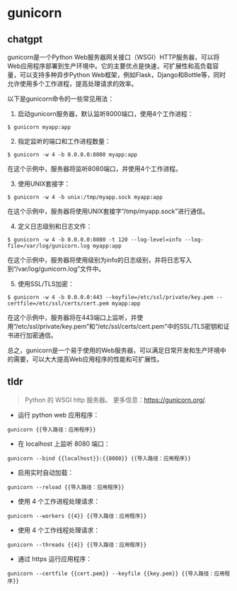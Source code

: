 # gunicorn 
## chatgpt 
gunicorn是一个Python Web服务器网关接口（WSGI）HTTP服务器，可以将Web应用程序部署到生产环境中。它的主要优点是快速，可扩展性和高负载容量，可以支持多种异步Python Web框架，例如Flask，Django和Bottle等，同时允许使用多个工作进程，提高处理请求的效率。

以下是gunicorn命令的一些常见用法：

1. 启动gunicorn服务器，默认监听8000端口，使用4个工作进程：
```
$ gunicorn myapp:app
```

2. 指定监听的端口和工作进程数量：
```
$ gunicorn -w 4 -b 0.0.0.0:8080 myapp:app
```
在这个示例中，服务器将监听8080端口，并使用4个工作进程。

3. 使用UNIX套接字：
```
$ gunicorn -w 4 -b unix:/tmp/myapp.sock myapp:app
```
在这个示例中，服务器将使用UNIX套接字“/tmp/myapp.sock”进行通信。

4. 定义日志级别和日志文件：
```
$ gunicorn -w 4 -b 0.0.0.0:8080 -t 120 --log-level=info --log-file=/var/log/gunicorn.log myapp:app
```
在这个示例中，服务器将使用级别为info的日志级别，并将日志写入到“/var/log/gunicorn.log”文件中。

5. 使用SSL/TLS加密：
```
$ gunicorn -w 4 -b 0.0.0.0:443 --keyfile=/etc/ssl/private/key.pem --certfile=/etc/ssl/certs/cert.pem myapp:app
```
在这个示例中，服务器将在443端口上监听，并使用“/etc/ssl/private/key.pem”和“/etc/ssl/certs/cert.pem”中的SSL/TLS密钥和证书进行加密通信。

总之，gunicorn是一个易于使用的Web服务器，可以满足日常开发和生产环境中的需要，可以大大提高Web应用程序的性能和可扩展性。 

## tldr 
 
> Python 的 WSGI http 服务器。
> 更多信息：<https://gunicorn.org/>.

- 运行 python web 应用程序：

`gunicorn {{导入路径：应用程序}}`

- 在 localhost 上监听 8080 端口：

`gunicorn --bind {{localhost}}:{{8080}} {{导入路径：应用程序}}`

- 启用实时自动加载：

`gunicorn --reload {{导入路径：应用程序}}`

- 使用 4 个工作进程处理请求：

`gunicorn --workers {{4}} {{导入路径：应用程序}}`

- 使用 4 个工作线程处理请求：

`gunicorn --threads {{4}} {{导入路径：应用程序}}`

- 通过 https 运行应用程序：

`gunicorn --certfile {{cert.pem}} --keyfile {{key.pem}} {{导入路径：应用程序}}`
